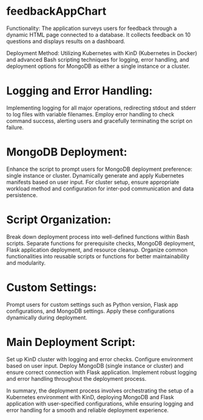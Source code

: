 # feedbackAppChart

Functionality:
The application surveys users for feedback through a dynamic HTML page connected to a database. It collects feedback on 10 questions and displays results on a dashboard.

Deployment Method:
Utilizing Kubernetes with KinD (Kubernetes in Docker) and advanced Bash scripting techniques for logging, error handling, and deployment options for MongoDB as either a single instance or a cluster.

# Logging and Error Handling:

Implementing logging for all major operations, redirecting stdout and stderr to log files with variable filenames.
Employ error handling to check command success, alerting users and gracefully terminating the script on failure.

# MongoDB Deployment:

Enhance the script to prompt users for MongoDB deployment preference: single instance or cluster.
Dynamically generate and apply Kubernetes manifests based on user input.
For cluster setup, ensure appropriate workload method and configuration for inter-pod communication and data persistence.

# Script Organization:

Break down deployment process into well-defined functions within Bash scripts.
Separate functions for prerequisite checks, MongoDB deployment, Flask application deployment, and resource cleanup.
Organize common functionalities into reusable scripts or functions for better maintainability and modularity.

# Custom Settings:

Prompt users for custom settings such as Python version, Flask app configurations, and MongoDB settings.
Apply these configurations dynamically during deployment.

# Main Deployment Script:

Set up KinD cluster with logging and error checks.
Configure environment based on user input.
Deploy MongoDB (single instance or cluster) and ensure correct connection with Flask application.
Implement robust logging and error handling throughout the deployment process.

In summary, the deployment process involves orchestrating the setup of a Kubernetes environment with KinD, deploying MongoDB and Flask application with user-specified configurations, while ensuring logging and error handling for a smooth and reliable deployment experience.
